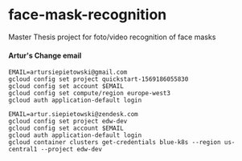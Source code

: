 # face-mask-recognition
Master Thesis project for foto/video recognition of face masks

#### Artur's Change email
```
EMAIL=artursiepietowski@gmail.com
gcloud config set project quickstart-1569186055830
gcloud config set account $EMAIL
gcloud config set compute/region europe-west3
gcloud auth application-default login
```



```
EMAIL=artur.siepietowski@zendesk.com
gcloud config set project edw-dev
gcloud config set account $EMAIL
gcloud auth application-default login
gcloud container clusters get-credentials blue-k8s --region us-central1 --project edw-dev
```